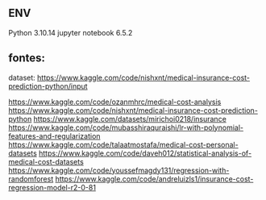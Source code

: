 ## ENV

Python 3.10.14
jupyter notebook 6.5.2

## fontes:

dataset:
https://www.kaggle.com/code/nishxnt/medical-insurance-cost-prediction-python/input

https://www.kaggle.com/code/ozanmhrc/medical-cost-analysis
https://www.kaggle.com/code/nishxnt/medical-insurance-cost-prediction-python
https://www.kaggle.com/datasets/mirichoi0218/insurance
https://www.kaggle.com/code/mubasshiraquraishi/lr-with-polynomial-features-and-regularization
https://www.kaggle.com/code/talaatmostafa/medical-cost-personal-datasets
https://www.kaggle.com/code/daveh012/statistical-analysis-of-medical-cost-datasets
https://www.kaggle.com/code/youssefmagdy131/regression-with-randomforest
https://www.kaggle.com/code/andreluizls1/insurance-cost-regression-model-r2-0-81
